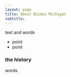 ```yaml
---
layout: page
title: About BSides Michigan
subtitle: 
---
```


text and words

- point 
- point

### the history

words